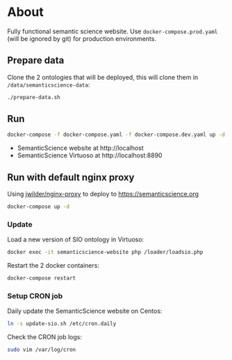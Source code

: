 # About

Fully functional semantic science website. Use `docker-compose.prod.yaml` (will be ignored by git) for production environments.

## Prepare data

Clone the 2 ontologies that will be deployed, this will clone them in `/data/semanticscience-data`:

```bash
./prepare-data.sh
```

## Run

```bash
docker-compose -f docker-compose.yaml -f docker-compose.dev.yaml up -d
```

* SemanticScience website at http://localhost
* SemanticScience Virtuoso at http://localhost:8890

## Run with default nginx proxy

Using [jwilder/nginx-proxy](https://github.com/nginx-proxy/nginx-proxy) to deploy to https://semanticscience.org

```bash
docker-compose up -d
```

### Update

Load a new version of SIO ontology in Virtuoso:

```bash
docker exec -it semanticscience-website php /loader/loadsio.php
```

Restart the 2 docker containers:

```bash
docker-compose restart
```

### Setup CRON job 

Daily update the SemanticScience website on Centos:

```bash
ln -s update-sio.sh /etc/cron.daily
```

Check the CRON job logs:

```bash
sudo vim /var/log/cron
```

